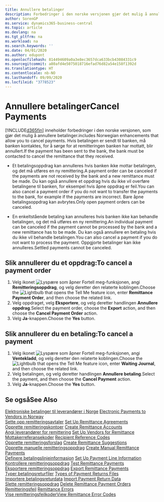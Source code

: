 ```yaml
---
title: Annullere betalinger
description: Forbedringer i den norske versjonen gjør det mulig å annullere betalinger.
author: SorenGP
ms.service: dynamics365-business-central
ms.topic: article
ms.devlang: na
ms.tgt_pltfrm: na
ms.workload: na
ms.search.keywords: ''
ms.date: 04/01/2020
ms.author: edupont
ms.openlocfilehash: 814494609a0a3e8ec3657dca633bcb43084331c9
ms.sourcegitcommit: a80afd4e5075018716efad76d82a54e158f1392d
ms.translationtype: HT
ms.contentlocale: nb-NO
ms.lasthandoff: 09/09/2020
ms.locfileid: "3778523"
---
```

# <a name="cancel-payments"></a><span data-ttu-id="6aa20-103">Annullere betalinger</span><span class="sxs-lookup"><span data-stu-id="6aa20-103">Cancel Payments</span></span>
[!INCLUDE[d365fin](../../includes/d365fin_md.md)] <span data-ttu-id="6aa20-104">inneholder forbedringer i den norske versjonen, som gjør det mulig å annullere betalinger.</span><span class="sxs-lookup"><span data-stu-id="6aa20-104">includes Norwegian enhancements that allow you to cancel payments.</span></span> <span data-ttu-id="6aa20-105">Hvis betalingen er sendt til banken, må banken kontaktes, for å sørge for at remitteringen banken har mottatt, blir annullert.</span><span class="sxs-lookup"><span data-stu-id="6aa20-105">If the payment has been sent to the bank, the bank must be contacted to cancel the remittance that they received.</span></span>  

- <span data-ttu-id="6aa20-106">Et betalingsoppdrag kan annulleres hvis banken ikke mottar betalingen, og det må utføres en ny remittering.</span><span class="sxs-lookup"><span data-stu-id="6aa20-106">A payment order can be canceled if the payments are not received by the bank and a new remittance must be made.</span></span> <span data-ttu-id="6aa20-107">Du kan også annullere et oppdrag hvis du ikke vil overføre betalingene til banken, for eksempel hvis åpne oppdrag er feil.</span><span class="sxs-lookup"><span data-stu-id="6aa20-107">You can also cancel a payment order if you do not want to transfer the payments to the bank, for example if the payments are incorrect.</span></span> <span data-ttu-id="6aa20-108">Bare åpne betalingsoppdrag kan avbrytes.</span><span class="sxs-lookup"><span data-stu-id="6aa20-108">Only open payment orders can be canceled.</span></span>  

- <span data-ttu-id="6aa20-109">En enkeltstående betaling kan annulleres hvis banken ikke kan behandle betalingen, og det må utføres en ny remittering.</span><span class="sxs-lookup"><span data-stu-id="6aa20-109">An individual payment can be canceled if the payment cannot be processed by the bank and a new remittance has to be made.</span></span> <span data-ttu-id="6aa20-110">Du kan også annullere en betaling hvis du ikke vil behandle betalingen.</span><span class="sxs-lookup"><span data-stu-id="6aa20-110">You can also cancel a payment if you do not want to process the payment.</span></span> <span data-ttu-id="6aa20-111">Oppgjorte betalinger kan ikke annulleres.</span><span class="sxs-lookup"><span data-stu-id="6aa20-111">Settled payments cannot be canceled.</span></span>  

## <a name="to-cancel-a-payment-order"></a><span data-ttu-id="6aa20-112">Slik annullerer du et oppdrag:</span><span class="sxs-lookup"><span data-stu-id="6aa20-112">To cancel a payment order</span></span>  

1.  <span data-ttu-id="6aa20-113">Velg ikonet ![Lyspære som åpner Fortell meg-funksjonen](../../media/ui-search/search_small.png "Fortell hva du vil gjøre"), angi **Remitteringsoppdrag**, og velg deretter den relaterte koblingen.</span><span class="sxs-lookup"><span data-stu-id="6aa20-113">Choose the ![Lightbulb that opens the Tell Me feature](../../media/ui-search/search_small.png "Tell me what you want to do") icon, enter **Remittance Payment Order**, and then choose the related link.</span></span>  
2.  <span data-ttu-id="6aa20-114">Velg oppdraget, velg **Eksportere**, og velg deretter handlingen **Annullere oppdrag**.</span><span class="sxs-lookup"><span data-stu-id="6aa20-114">Select the payment order, choose the **Export** action, and then choose the **Cancel Payment Order** action.</span></span>  
3.  <span data-ttu-id="6aa20-115">Velg **Ja**-knappen.</span><span class="sxs-lookup"><span data-stu-id="6aa20-115">Choose the **Yes** button.</span></span>  

## <a name="to-cancel-a-payment"></a><span data-ttu-id="6aa20-116">Slik annullerer du en betaling:</span><span class="sxs-lookup"><span data-stu-id="6aa20-116">To cancel a payment</span></span>  

1.  <span data-ttu-id="6aa20-117">Velg ikonet ![Lyspære som åpner Fortell meg-funksjonen](../../media/ui-search/search_small.png "Fortell hva du vil gjøre"), angi **Ventekladd**, og velg deretter den relaterte koblingen.</span><span class="sxs-lookup"><span data-stu-id="6aa20-117">Choose the ![Lightbulb that opens the Tell Me feature](../../media/ui-search/search_small.png "Tell me what you want to do") icon, enter **Waiting Journal**, and then choose the related link.</span></span>  
2.  <span data-ttu-id="6aa20-118">Velg betalingen, og velg deretter handlingen **Annullere betaling**.</span><span class="sxs-lookup"><span data-stu-id="6aa20-118">Select the payment, and then choose the **Cancel Payment** action.</span></span>  
3.  <span data-ttu-id="6aa20-119">Velg **Ja**-knappen.</span><span class="sxs-lookup"><span data-stu-id="6aa20-119">Choose the **Yes** button.</span></span>  

## <a name="see-also"></a><span data-ttu-id="6aa20-120">Se også</span><span class="sxs-lookup"><span data-stu-id="6aa20-120">See Also</span></span>  
 <span data-ttu-id="6aa20-121">[Elektroniske betalinger til leverandører i Norge](electronic-payments-to-vendors-in-norway.md) </span><span class="sxs-lookup"><span data-stu-id="6aa20-121">[Electronic Payments to Vendors in Norway](electronic-payments-to-vendors-in-norway.md) </span></span>  
 <span data-ttu-id="6aa20-122">[Sette opp remitteringsavtaler](how-to-set-up-remittance-agreements.md) </span><span class="sxs-lookup"><span data-stu-id="6aa20-122">[Set Up Remittance Agreements](how-to-set-up-remittance-agreements.md) </span></span>  
 <span data-ttu-id="6aa20-123">[Opprette remitteringskontoer](how-to-create-remittance-accounts.md) </span><span class="sxs-lookup"><span data-stu-id="6aa20-123">[Create Remittance Accounts](how-to-create-remittance-accounts.md) </span></span>  
 <span data-ttu-id="6aa20-124">[Angi leverandører for remittering](how-to-set-up-vendors-for-remittance.md) </span><span class="sxs-lookup"><span data-stu-id="6aa20-124">[Set Up Vendors for Remittance](how-to-set-up-vendors-for-remittance.md) </span></span>  
 <span data-ttu-id="6aa20-125">[Mottakerreferansekoder](recipient-reference-codes.md) </span><span class="sxs-lookup"><span data-stu-id="6aa20-125">[Recipient Reference Codes](recipient-reference-codes.md) </span></span>  
 <span data-ttu-id="6aa20-126">[Opprette remitteringsforslag](how-to-create-remittance-suggestions.md) </span><span class="sxs-lookup"><span data-stu-id="6aa20-126">[Create Remittance Suggestions](how-to-create-remittance-suggestions.md) </span></span>  
 <span data-ttu-id="6aa20-127">[Opprette manuelle remitteringsoppdrag](how-to-create-manual-remittance-payments.md) </span><span class="sxs-lookup"><span data-stu-id="6aa20-127">[Create Manual Remittance Payments](how-to-create-manual-remittance-payments.md) </span></span>  
 <span data-ttu-id="6aa20-128">[Definere betalingslinjeinformasjon](how-to-set-up-payment-line-information.md) </span><span class="sxs-lookup"><span data-stu-id="6aa20-128">[Set Up Payment Line Information](how-to-set-up-payment-line-information.md) </span></span>  
 <span data-ttu-id="6aa20-129">[Kontrollere remitteringsoppdrag](how-to-test-remittance-payments.md) </span><span class="sxs-lookup"><span data-stu-id="6aa20-129">[Test Remittance Payments](how-to-test-remittance-payments.md) </span></span>  
 <span data-ttu-id="6aa20-130">[Eksportere remitteringsoppdrag](how-to-export-remittance-payments.md) </span><span class="sxs-lookup"><span data-stu-id="6aa20-130">[Export Remittance Payments](how-to-export-remittance-payments.md) </span></span>  
 <span data-ttu-id="6aa20-131">[Typer betalingsreturfiler](types-of-payment-returns-files.md) </span><span class="sxs-lookup"><span data-stu-id="6aa20-131">[Types of Payment Returns Files](types-of-payment-returns-files.md) </span></span>  
 <span data-ttu-id="6aa20-132">[Importere betalingsreturdata](how-to-import-payment-return-data.md) </span><span class="sxs-lookup"><span data-stu-id="6aa20-132">[Import Payment Return Data](how-to-import-payment-return-data.md) </span></span>  
 <span data-ttu-id="6aa20-133">[Slette remitteringsoppdrag](how-to-delete-remittance-payment-orders.md) </span><span class="sxs-lookup"><span data-stu-id="6aa20-133">[Delete Remittance Payment Orders](how-to-delete-remittance-payment-orders.md) </span></span>  
 <span data-ttu-id="6aa20-134">[Remitteringsfeil](remittance-errors.md) </span><span class="sxs-lookup"><span data-stu-id="6aa20-134">[Remittance Errors](remittance-errors.md) </span></span>  
 [<span data-ttu-id="6aa20-135">Vise remitteringsfeilkoder</span><span class="sxs-lookup"><span data-stu-id="6aa20-135">View Remittance Error Codes</span></span>](how-to-view-remittance-error-codes.md)
